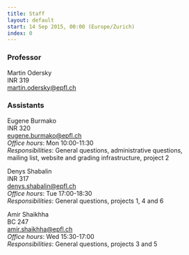 ```yaml
---
title: Staff
layout: default
start: 14 Sep 2015, 00:00 (Europe/Zurich)
index: 0
---
```


### Professor

Martin Odersky<br/>
INR 319<br/>
<martin.odersky@epfl.ch><br/>

### Assistants



Eugene Burmako<br/>
INR 320<br/>
<eugene.burmako@epfl.ch><br/>
*Office hours*: Mon 10:00-11:30<br/>
*Responsibilities*: General questions, administrative questions,<br/>mailing list, website and grading infrastructure, project 2<br/>



Denys Shabalin<br/>
INR 317<br/>
<denys.shabalin@epfl.ch><br/>
*Office hours*: Tue 17:00-18:30<br/>
*Responsibilities*: General questions, projects 1, 4 and 6<br/>



Amir Shaikhha<br/>
BC 247<br/>
<amir.shaikhha@epfl.ch><br/>
*Office hours*: Wed 15:30-17:00<br/>
*Responsibilities*: General questions, projects 3 and 5<br/>

